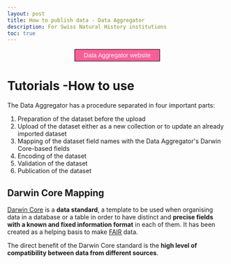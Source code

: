 ```yaml
---
layout: post
title: How to publish data - Data Aggregator
description: For Swiss Natural History institutions
toc: true
---
```


<div style="text-align: center;">
    <a href="https://staging.aggregator.scnat.zebbra.ch/" >
        <button style="padding: 5px 20px; font-size: 14px; background-color: #fa5e97; color: white; border: 1px solid black; cursor: pointer;">Data Aggregator website</button>
    </a>
</div>

# Tutorials -How to use
The Data Aggregator has a procedure separated in four important parts:
1. Preparation of the dataset before the upload
2. Upload of the dataset either as a new collection or to update an already imported dataset
3. Mapping of the dataset field names with the Data Aggregator's Darwin Core-based fields
4. Encoding of the dataset
5. Validation of the dataset
6. Publication of the dataset


## Darwin Core Mapping
[Darwin Core](https://dwc.tdwg.org/) is a **data standard**, a template to be used when organising data in a database or a table in order to have distinct and **precise fields with a known and fixed information format** in each of them. It has been created as a helping basis to make [FAIR](https://dwc.tdwg.org/ ) data.

The direct benefit of the Darwin Core standard is the **high level of compatibility between data from different sources**.
